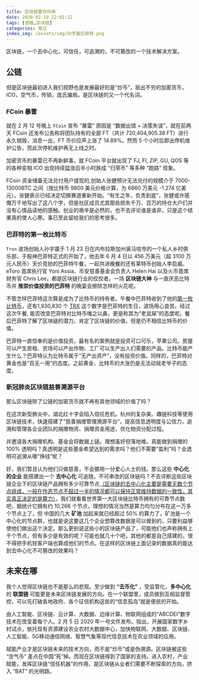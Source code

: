```yaml
---
title: 区块链要你何用
date: 2020-02-19 22:02:22
tags: [感触,区块链]
categories: 笔记
index_img: /assets/img/孙宇晨巴菲特.png
---
```


区块链，一个去中心化，可信任，可追溯的，不可篡改的一个技术解决方案。

## 公链
但是区块链最初进入我们视野也是发展最好的是“炒币”，层出不穷的加密货币，ICO，空气币，传销，庞氏骗局。是区块链的又一个代名词。

### FCoin 暴雷
就在 2 月 12 号晚上 `FCoin` 宣布 “暴雷” 原因是 “数据出错 + 决策失误”，就在前两天 FCoin 还发布公告称将团队持有的全部 FT（共计 720,404,905.38 FT）进行永久销毁，消息一出，FT 币价应声上涨了 14.89%。然而 5 个小时后即出停机维护公告，而此次停机维护再无上线之时。

加密货币的暴雷已不再新鲜事，就 FCoin 平台就出现了 FJ, FI, ZIP, GU, QOS 等的各种变相 ICO 出现持续猛涨后半小时跌成 “归零币” 等多种 “跑路” 现象。

FCoin 资金储备无法兑付用户提现的,创始人张健预计无法兑付的规模介于 7000-13000BTC 之间（按比特币 9800 美元价格计算，为 6860 万美元 -1.274 亿美元）。张健表示已经决定切换赛道重新开始。“有生之年，负责到底”，张健或许感慨万千地写出了这八个字，但是社区成员尤其那些损失千万、百万的持仓大户们并没有心情品读他的感触。创业的艰辛是必然的，也不去评论谁是谁非，只是这个结果真的使人心寒。事已至此留给我们的思考很多。

### 巴菲特的第一枚比特币
`Tron` 波场创始人孙宇晨于 1 月 23 日在内布拉斯加州奥马哈市的一个私人乡村俱乐部，于股神巴菲特正式的开始了，他去年 6 月 4 日以 456 万美元（超 3100 万元人民币）天价竞拍的巴菲特午餐，一起共进晚餐的还有莱特币创始人李启威、eToro 首席执行官 Yoni Assia、币安慈善基金会负责人 Helen Hai 以及火币首席财务官 Chris Lee，都是区块链行业的佼佼者。一场 **区块链大神** 与一直厌恶比特币并 **推崇价值投资的巴菲特** 的晚宴会擦除怎样的火花呢。

不管怎样巴菲特这次算是成为了比特币的持有者。午餐中巴菲特收到了他的[第一枚比特币](https://btc.com/3AsXDKX1etLgegepVeJbhj7WeZiypVMgdt)，还有1,930,830 个 [TRX](https://tronscan.org/#/address/TFtQ66PeCKB29CKoLGyTYsh3k9oU6tuy7L) 这个数字是巴菲特的生日，波场用心良苦。经过这次午餐, 能否改变巴菲特对比特币嗤之以鼻，更是称其为“老鼠屎”的态度呢。餐后巴菲特了解了区块链的潜力，肯定了区块链的价值，但是仍不相信比特币的价值。

巴菲特一直信奉的是价值投资，最有名的案例就是投资可口可乐，苹果公司。房屋可以产生房租、农场可以产出作物、工厂可以生产出人们需要的产品。比特币能产生什么？巴菲特认为比特币属于“无产出资产”，没有投资价值。同样的，巴菲特对黄金也是“百无一用”的态度。之前黄金、比特币的大涨仍是无法动摇老爷子的态度。

### 新冠肺炎区块链慈善溯源平台
那么区块链除了公链的加密货币就不再有其他领域的价值了吗？

在这次新型肺炎中，湖北红十字会陷入信任危机。杭州的复杂美、趣链科技等使用区块链技术，快速搭建了“慈善捐赠管理溯源平台”，提高信息透明度与公信力，追溯和管理各企业团队的捐赠物资、捐赠资金用途，优化物资分配过程。

并邀请各大捐赠机构、基金会将数据上链。理想虽好但落地难。真能做到捐赠的 100% 透明吗？真透明是这些基金希望达到的需求吗？他们不需要“盈利”吗？全透明可追溯从哪“挣钱”呢？

好，我们暂且认为他们只做慈善，不会挪用一分爱心人士的钱。那么这些 **中心化的企业** 能搭建出一个 **去中心化** 可追随，不可串改的区块链吗？不去评断这些区块链企业下的区块链产品拥有多少可靠节点[（区块链的去中心化主要是需要无数个节点组成，一般在作恶节点不超过一半的情况都可以保持正常维持数据的一致性，其实真正决定的是算力）](https://developer.ifuture.pro/#/blockchain/%E5%8C%BA%E5%9D%97%E9%93%BE%E6%A6%82%E5%BF%B5%E6%B1%87%E6%80%BB?id=%e5%8c%ba%e5%9d%97%e9%93%be%e6%a6%82%e5%bf%b5%e6%b1%87%e6%80%bb)，我们就看看世界第一大区块链比特币拥有的可靠节点数吧，据统计它拥有约 10,266 个节点，理想的情况当然是算力均匀分布在这一万多个节点上了，但 中国的几大 **矿池** 加起来就已经超过 50% 的算力了，矿池是一个中心化的节点群，也就是说这要这几个企业想篡改数据是可以做到的，只要利益够使他们做出这个决定。那么更别说这些小的区块链产品了，可能他们也声称拥有上千个节点，但有多少是有效的呢？可能也就几十个吧，其他的都是自己搭建的，恨不得把手机轻客户端也算成他们的节点。在这样的区块链上面记录的数据真的能达到去中心化不可篡改的效果吗？

## 未来在哪
我个人觉得区块链也不是那么的悲观。至少做到 **“去币化”** ，受监管化，**多中心化** 的 **联盟链** 可能更是未来区块链发展的方向。在一个联盟里，成员做到互相监督管控，可以先打破各地政府、各个征信机构这些的“信息孤岛”就是便民的开始。

由人工智能、区块链、云计算、大数据、边缘计算、物联网组成的“ABCDEI”数字技术在改变着每个人。2 月 5 日 2020 年一号文件发布。指出，开展国家数字乡村试点，依托现有资源建设农业农村大数据中心，加快物联网、大数据、区块链、人工智能、5G移动通信网络、智慧气象等现代信息技术在农业领域的应用。

赋能产业才是区块链未来的技术方向，而不是“炒币”或是伪溯源。区块链被这些 “空气币” 差点在中国“死”掉。而现在区块链得到了国家的支持。进入农村，产业赋能，发挥区块链“信任机器”的作用，是区块链从业者们需要不断探索的方向，挤入 “BAT” 的光明路。
